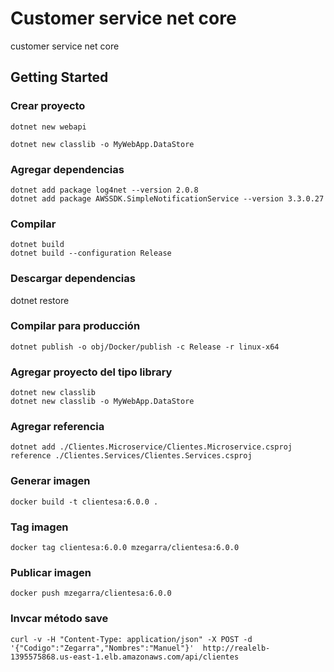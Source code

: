 # Customer service net core
customer service net core


## Getting Started


### Crear proyecto
```
dotnet new webapi
```

```
dotnet new classlib -o MyWebApp.DataStore
```

### Agregar dependencias
```
dotnet add package log4net --version 2.0.8
dotnet add package AWSSDK.SimpleNotificationService --version 3.3.0.27

```

### Compilar
```
dotnet build
dotnet build --configuration Release
```

### Descargar dependencias

dotnet restore

### Compilar para producción
```
dotnet publish -o obj/Docker/publish -c Release -r linux-x64
```

### Agregar proyecto del tipo library

```
dotnet new classlib
dotnet new classlib -o MyWebApp.DataStore
```

### Agregar referencia

```
dotnet add ./Clientes.Microservice/Clientes.Microservice.csproj reference ./Clientes.Services/Clientes.Services.csproj
```

### Generar imagen
```
docker build -t clientesa:6.0.0 .
```

### Tag imagen
```
docker tag clientesa:6.0.0 mzegarra/clientesa:6.0.0
```

### Publicar imagen
```
docker push mzegarra/clientesa:6.0.0
```

### Invcar método save
```
curl -v -H "Content-Type: application/json" -X POST -d '{"Codigo":"Zegarra","Nombres":"Manuel"}'  http://realelb-1395575868.us-east-1.elb.amazonaws.com/api/clientes
```


